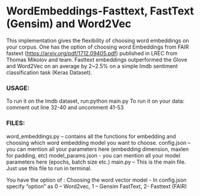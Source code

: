 # WordEmbeddings-Fasttext, FastText (Gensim) and Word2Vec

This implementation gives the flexibility of choosing word embeddings on your corpus. One has the option of choosing word Embeddings from FAIR fastext (https://arxiv.org/pdf/1712.09405.pdf) published in LREC from Thomas Mikolov and team. Fasttext embeddings outperformed the Glove and Word2Vec on an average by 2~2.5% on a simple Imdb sentiment classification task (Keras Dataset). 

### USAGE:

To run it on the Imdb dataset, run:python main.py
To run it on your data: comment out line 32-40 and uncomment 41-53


### FILES:

word_embeddings.py – contains all the functions for embedding and choosing which word embedding model you want to choose.
config.json – you can mention all your parameters here (embedding dimension, maxlen for padding, etc)
model_params.json - you can mention all your model parameters here (epochs, batch size etc.)
main.py – This is the main file. Just use this file to run in terminal.
 
You have the option of :
Choosing the word vector model - In config.json specify “option” as  0 – Word2vec, 1 – Gensim FastText, 2- Fasttext (FAIR)
